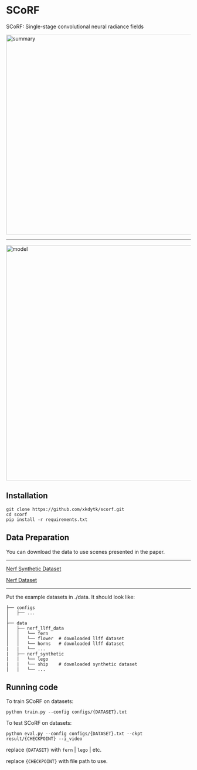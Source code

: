 # SCoRF

SCoRF: Single-stage convolutional neural radiance fields


<img width="544" alt="summary" src="https://github.com/user-attachments/assets/f63e9b44-d25c-4938-9ada-0fc7f7b0271e">

---

<img width="641" alt="model" src="https://github.com/user-attachments/assets/4d05e965-36d4-43c9-8cf6-15cc116b1b88">

## Installation

```
git clone https://github.com/xkdytk/scorf.git
cd scorf
pip install -r requirements.txt
```

## Data Preparation
You can download the data to use scenes presented in the paper.

---

[Nerf Synthetic Dataset](http://www.kaggle.com/datasets/nguyenhung1903/nerf-synthetic-dataset/)

[Nerf Dataset](http://www.kaggle.com/datasets/sauravmaheshkar/nerf-dataset)

---

Put the example datasets in ./data. It should look like:
```
├── configs                                                                                                       
│   ├── ...                                                                                     
│                                                                                               
├── data                                                                                                                                                                                                       
│   ├── nerf_llff_data                                                                                                  
│   │   └── fern                                                                                                                             
│   │   └── flower  # downloaded llff dataset                                                                                  
│   │   └── horns   # downloaded llff dataset
|   |   └── ...
|   ├── nerf_synthetic
|   |   └── lego
|   |   └── ship    # downloaded synthetic dataset
|   |   └── ...
```

## Running code

To train SCoRF on datasets: 

```
python train.py --config configs/{DATASET}.txt
```

To test SCoRF on datasets: 

```
python eval.py --config configs/{DATASET}.txt --ckpt result/{CHECKPOINT} --i_video
```

replace `{DATASET}` with `fern` | `lego` | etc.

replace `{CHECKPOINT}` with file path to use.


